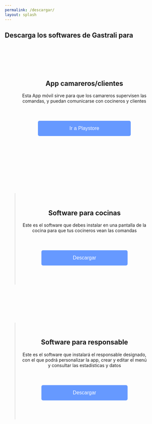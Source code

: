```yaml
---
permalink: /descargar/
layout: splash
---
```


<h2> Descarga los softwares de Gastrali para</h2>

<style>
  
.plan-container {
  display: flex;
  justify-content: center;
  flex-wrap: wrap;
}

.plan {
  width: 400px; /* Ancho deseado de cada plan */
  padding: 20px;
  border-left: 1px solid #ccc;
  text-align: center;
  margin-bottom: 60px; /* Espacio inferior entre cada plan */
  margin-top: 60px;
}

.plan-button2 {
  background-color: #6699ff; /* Cambio de color */
  color: white;
  border: none;
  padding: 10px 50px;
  text-align: center;
  text-decoration: none;
  display: inline-block;
  font-size: 16px;
  border-radius: 5px;
  cursor: pointer;
}

.plan-button2:hover {
  background-color: #4c80d9; /* Cambio de color en el hover */
}

.plan-button {
  background-color: #6699ff; /* Cambio de color */
  color: white;
  border: none;
  padding: 15px 100px;
  margin: 40px;
  text-align: center;
  text-decoration: none;
  display: inline-block;
  font-size: 16px;
  border-radius: 5px;
  cursor: pointer;
}

.plan-button:hover {
  background-color: #4c80d9; /* Cambio de color en el hover */
}
  
  .table-container {
  margin-top: 60px; /* Ajusta el margen superior según sea necesario */
}

.table-container table {
  border-collapse: collapse;
   border: none; /* elimina los bordes de la tabla */
}

 .table-container td {
  padding: 8px;
  border: 1px solid #ccc;
  text-align: left;
}

  .table-container th {
  padding: 8px;
  background-color: transparent !important; /* Fondo transparente */
  border: none; /* Sin bordes */
}

.table-container thead th {
  background-color: transparent !important; /* Fondo transparente */
}
  
  
  .table-container tbody tr:nth-child(even) {
  background-color: #e0e0e0; /* Cambia el color de fondo para las filas pares */
}

/* Elimina los bordes de las celdas exteriores */
.table-container th:first-child,
.table-container td:first-child {
  border-left: none;
}

.table-container th:last-child,
.table-container td:last-child {
  border-right: none;
}

  
/* Elimina la última línea horizontal */
.table-container tr:last-child th,
.table-container tr:last-child td {
  border-bottom: none;
}

/* Elimina la primera línea horizontal */
.table-container tr:first-child th,
.table-container tr:first-child td {
  border-top: none;
}

  /* Elimina la segunda línea horizontal */
.table-container tr:nth-child(2) th,
.table-container tr:nth-child(2) td {
  border-top: none;
}
</style>

<div class="plan-container">
<div class="plan" style="border-left: 0px;">
    <h2>App camareros/clientes</h2>
    <p>Esta App móvil sirve para que los camareros supervisen las comandas, y puedan comunicarse con cocineros y clientes</p>
    <button class="plan-button" onclick="location.href='/payment_form/?plan=Gratis'">Ir a Playstore</button>
  </div>

  <div class="plan">
    <h2>Software para cocinas</h2>
    <p>Este es el software que debes instalar en una pantalla de la cocina para que tus cocineros vean las comandas</p>
    <button class="plan-button" onclick="location.href='/payment_form/?plan=Pro'">Descargar</button>
  </div>

  <div class="plan">
    <h2>Software para responsable</h2>
    <p>Este es el software que instalará el responsable designado, con el que podrá personalizar la app, crear y editar el menú y consultar las estadísticas y datos</p>
    <button class="plan-button" onclick="location.href='/payment_form/?plan=Premium'">Descargar</button>
  </div>
</div>


